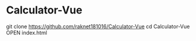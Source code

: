# Calculator-Vue
git clone https://github.com/raknet181016/Calculator-Vue
cd Calculator-Vue
OPEN index.html
